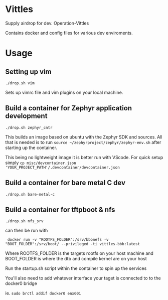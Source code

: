 # Vittles

Supply airdrop for dev. Operation-Vittles

Contains docker and config files for various dev enviroments.

# Usage 

## Setting up vim
```
./drop.sh vim 
```
Sets up vimrc file and vim plugins on your local machine.

## Build a container for Zephyr application development
```
./drop.sh zephyr_cntr
```
This builds an image based on ubuntu with the Zephyr SDK and sources. All that is needed 
is to run ```source ~/zephyrproject/zephyr/zephyr-env.sh``` after starting up the container.

This being no lightweight image it is better run with VScode. 
For quick setup simply ```cp misc/devcontainer.json 'YOUR_PROJECT_PATH'/.devcontainer/devcontainer.json``` 

## Build a container for bare metal C dev
```
./drop.sh bare-metal-c
```
## Build a container for tftpboot & nfs
```
./drop.sh nfs_srv
```
can then be run with 

```
 docker run -v "ROOTFS_FOLDER":/srv/bbonefs -v "BOOT_FOLDER":/srv/boot/ --privileged -ti vittles-bbb:latest
```
Where ROOTFS_FOLDER is the targets rootfs on your host machine and 
BOOT_FOLDER is where the dtb and compile kernel are on your host

Run the startup.sh script within the container to spin up the services

You'll also need to add  whatever interface your taget is connected to to the docker0 bridge

ie. ``` sudo brctl addif docker0 enx001 ```

